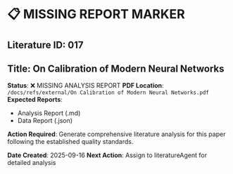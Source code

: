 # 📋 MISSING REPORT MARKER
## Literature ID: 017
## Title: On Calibration of Modern Neural Networks

**Status**: ❌ MISSING ANALYSIS REPORT
**PDF Location**: `/docs/refs/external/On Calibration of Modern Neural Networks.pdf`
**Expected Reports**:
- Analysis Report (.md)
- Data Report (.json)

**Action Required**: Generate comprehensive literature analysis for this paper following the established quality standards.

**Date Created**: 2025-09-16
**Next Action**: Assign to literatureAgent for detailed analysis